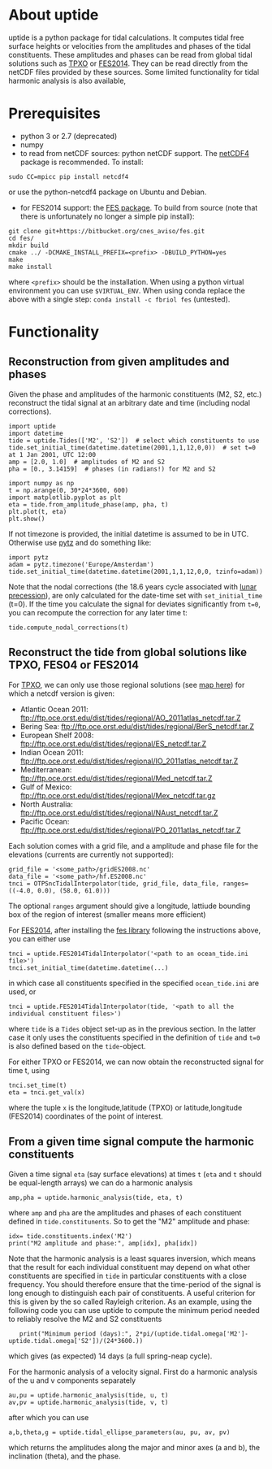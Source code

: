 # About uptide
uptide is a python package for tidal calculations. It computes tidal
free surface heights or velocities from the amplitudes and phases of the tidal
constituents. These amplitudes and phases can be read from global tidal
solutions such as [TPXO](http://volkov.oce.orst.edu/tides/) or [FES2014](https://www.aviso.altimetry.fr/en/data/products/auxiliary-products/global-tide-fes.html).
They can be read directly from the netCDF files provided by these sources. Some
limited functionality for tidal harmonic analysis is also available,

# Prerequisites
* python 3 or 2.7 (deprecated)
* numpy
* to read from netCDF sources: python netCDF support. The
[netCDF4](https://github.com/Unidata/netcdf4-python) package is 
recommended. To install:
```
sudo CC=mpicc pip install netcdf4
```

or use the python-netcdf4 package on Ubuntu and Debian.
* for FES2014 support: the [FES package](https://bitbucket.org/cnes_aviso/fes). To build from source
 (note that there is unfortunately no longer a simple pip install):
```
git clone git+https://bitbucket.org/cnes_aviso/fes.git
cd fes/
mkdir build
cmake ../ -DCMAKE_INSTALL_PREFIX=<prefix> -DBUILD_PYTHON=yes
make
make install
```
where `<prefix>` should be the installation. When using a python virtual environment you can use `$VIRTUAL_ENV`.
When using conda replace the above with a single step: `conda install -c fbriol fes` (untested).

# Functionality
## Reconstruction from given amplitudes and phases
Given the phase and amplitudes of the harmonic constituents (M2, S2, etc.) 
reconstruct the tidal signal at an arbitrary date and time (including nodal corrections).

```
import uptide
import datetime
tide = uptide.Tides(['M2', 'S2'])  # select which constituents to use
tide.set_initial_time(datetime.datetime(2001,1,1,12,0,0))  # set t=0 at 1 Jan 2001, UTC 12:00
amp = [2.0, 1.0]  # amplitudes of M2 and S2
pha = [0., 3.14159]  # phases (in radians!) for M2 and S2

import numpy as np
t = np.arange(0, 30*24*3600, 600)
import matplotlib.pyplot as plt
eta = tide.from_amplitude_phase(amp, pha, t)
plt.plot(t, eta)
plt.show()
```

If not timezone is provided, the initial datetime is assumed to be in UTC. Otherwise use [pytz](http://pytz.sourceforge.net/)
and do something like:
```
import pytz
adam = pytz.timezone('Europe/Amsterdam')
tide.set_initial_time(datetime.datetime(2001,1,1,12,0,0, tzinfo=adam))
```

Note that the nodal corrections (the 18.6 years cycle associated with [lunar precession](https://en.wikipedia.org/wiki/Lunar_precession)),
are only calculated for the date-time set with `set_initial_time` (t=0). If the time you calculate the signal for deviates significantly from `t=0`,
you can recompute the correction for any later time t:
```
tide.compute_nodal_corrections(t)
```

## Reconstruct the tide from global solutions like TPXO, FES04 or FES2014
For [TPXO](http://volkov.oce.orst.edu/tides/), we can only use those regional solutions (see [map here](http://volkov.oce.orst.edu/tides/region.html))
for which a netcdf version is given:
- Atlantic Ocean 2011:   ftp://ftp.oce.orst.edu/dist/tides/regional/AO_2011atlas_netcdf.tar.Z
- Bering Sea:   ftp://ftp.oce.orst.edu/dist/tides/regional/BerS_netcdf.tar.Z
- European Shelf 2008:   ftp://ftp.oce.orst.edu/dist/tides/regional/ES_netcdf.tar.Z
- Indian Ocean 2011:   ftp://ftp.oce.orst.edu/dist/tides/regional/IO_2011atlas_netcdf.tar.Z
- Mediterranean:   ftp://ftp.oce.orst.edu/dist/tides/regional/Med_netcdf.tar.Z
- Gulf of Mexico:   ftp://ftp.oce.orst.edu/dist/tides/regional/Mex_netcdf.tar.gz
- North Australia:   ftp://ftp.oce.orst.edu/dist/tides/regional/NAust_netcdf.tar.Z
- Pacific Ocean:   ftp://ftp.oce.orst.edu/dist/tides/regional/PO_2011atlas_netcdf.tar.Z


Each solution comes with a grid file, and a amplitude and phase file for the elevations (currents are currently not supported):
```
grid_file = '<some_path>/gridES2008.nc'
data_file = '<some_path>/hf.ES2008.nc'
tnci = OTPSncTidalInterpolator(tide, grid_file, data_file, ranges=((-4.0, 0.0), (58.0, 61.0)))
```
The optional `ranges` argument should give a longitude, lattiude bounding box of the region of interest (smaller means more efficient)

For [FES2014](https://www.aviso.altimetry.fr/en/data/products/auxiliary-products/global-tide-fes.html), 
after installing the [fes library](https://bitbucket.org/cnes_aviso/fes) following the instructions above, you can either use
```
tnci = uptide.FES2014TidalInterpolator('<path to an ocean_tide.ini file>')
tnci.set_initial_time(datetime.datetime(...)
```
in which case all constituents specified in the specified `ocean_tide.ini` are used, or
```
tnci = uptide.FES2014TidalInterpolator(tide, '<path to all the individual constituent files>')
```
where `tide` is a `Tides` object set-up as in the previous section. In the latter case it only uses the constituents specified in
the definition of `tide` and `t=0` is also defined based on the `tide`-object.

For either TPXO or FES2014, we can now obtain the reconstructed signal for time t, using
```
tnci.set_time(t)
eta = tnci.get_val(x)
```
where the tuple `x` is the longitude,latitude (TPXO) or latitude,longitude (FES2014) coordinates of the point of interest.

## From a given time signal compute the harmonic constituents
Given a time signal `eta` (say surface elevations) at times `t` (`eta` and `t` should be equal-length arrays)
we can do a harmonic analysis
```
amp,pha = uptide.harmonic_analysis(tide, eta, t)
```
where `amp` and `pha` are the amplitudes and phases of each constituent defined in `tide.constitunents`. So to get the "M2" amplitude and phase:
```
idx= tide.constituents.index('M2')
print("M2 amplitude and phase:", amp[idx], pha[idx])
```

Note that the harmonic analysis is a least squares inversion, which means that the result for each individual constituent may depend 
on what other constituents are specified in `tide` in particular constituents with a close frequency. You should therefore ensure that the time-period of the signal
is long enough to distinguish each pair of constituents. A useful criterion for this is given by the so called Rayleigh criterion. As an example, using the following code
you can use uptide to compute the minimum period needed to reliably resolve the M2 and S2 constituents
```
   print("Minimum period (days):", 2*pi/(uptide.tidal.omega['M2']-uptide.tidal.omega['S2'])/(24*3600.))
```
which gives (as expected) 14 days (a full spring-neap cycle).

For the harmonic analysis of a velocity signal. First do a harmonic analysis of the u and v components separately
```
au,pu = uptide.harmonic_analysis(tide, u, t)
av,pv = uptide.harmonic_analysis(tide, v, t)
```
after which you can use
```
a,b,theta,g = uptide.tidal_ellipse_parameters(au, pu, av, pv)
```
which returns the amplitudes along the major and minor axes (a and b), the inclination (theta), and the phase.

